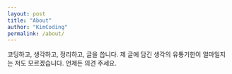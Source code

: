 ```yaml
---
layout: post
title: "About"
author: "KimCoding"
permalink: /about/
---
```


코딩하고, 생각하고, 정리하고, 글을 씁니다. 제 글에 담긴 생각의 유통기한이 얼마일지는 저도 모르겠습니다. 언제든 의견 주세요.